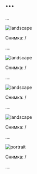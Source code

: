 # ...

...

![landscape]()

Снимка: / 

....

![landscape]()

Снимка: / 

....

![landscape]()

Снимка: / 

....

![landscape]()

Снимка: / 

....

![portrait]()

Снимка: / 

....